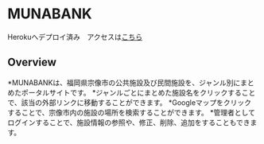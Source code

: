 # MUNABANK
Herokuへデプロイ済み　アクセスは[こちら](https://munabank.herokuapp.com/)
## Overview
*MUNABANKは、福岡県宗像市の公共施設及び民間施設を、ジャンル別にまとめたポータルサイトです。
*ジャンルごとにまとめた施設名をクリックすることで、該当の外部リンクに移動することができます。
*Googleマップをクリックすることで、宗像市内の施設の場所を検索することができます。
*管理者としてログインすることで、施設情報の参照や、修正、削除、追加をすることもできます。
